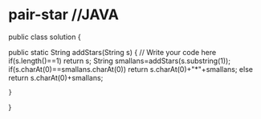 # pair-star //JAVA
public class solution {

	
  public static String addStars(String s) {
        // Write your code here
        if(s.length()==1)
            return s;
        String smallans=addStars(s.substring(1));
        if(s.charAt(0)==smallans.charAt(0))
            return s.charAt(0)+"*"+smallans;
        else
            return s.charAt(0)+smallans;
        

    }
}
	

